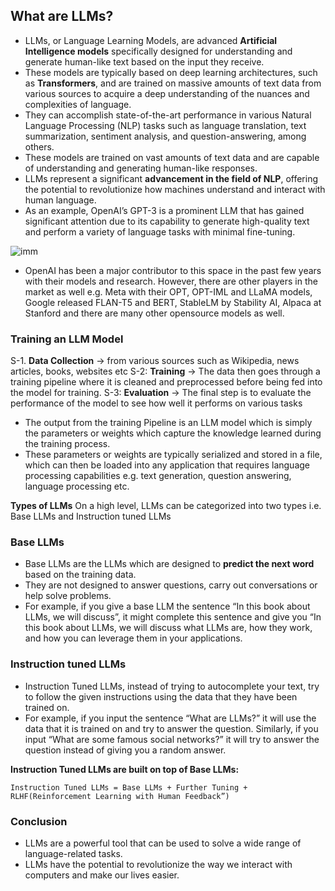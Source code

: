 ## What are LLMs?

-   LLMs, or Language Learning Models, are advanced **Artificial Intelligence models** specifically designed for understanding and generate human-like text based on the input they receive.
-   These models are typically based on deep learning architectures, such as **Transformers**, and are trained on massive amounts of text data from various sources to acquire a deep understanding of the nuances and complexities of language.
-   They can accomplish state-of-the-art performance in various Natural Language Processing (NLP) tasks such as language translation, text summarization, sentiment analysis, and question-answering, among others.
-   These models are trained on vast amounts of text data and are capable of understanding and generating human-like responses.
-   LLMs represent a significant **advancement in the field of NLP**, offering the potential to revolutionize how machines understand and interact with human language.
-   As an example, OpenAI’s GPT-3 is a prominent LLM that has gained significant attention due to its capability to generate high-quality text and perform a variety of language tasks with minimal fine-tuning.

![imm](https://roadmap.sh/guides/llms.png)

-   OpenAI has been a major contributor to this space in the past few years with their models and research. However, there are other players in the market as well e.g. Meta with their OPT, OPT-IML and LLaMA models, Google released FLAN-T5 and BERT, StableLM by Stability AI, Alpaca at Stanford and there are many other opensource models as well.

### Training an LLM Model

S-1. **Data Collection** -> from various sources such as Wikipedia, news articles, books, websites etc
S-2: **Training** -> The data then goes through a training pipeline where it is cleaned and preprocessed before being fed into the model for training.
S-3: **Evaluation** -> The final step is to evaluate the performance of the model to see how well it performs on various tasks

-   The output from the training Pipeline is an LLM model which is simply the parameters or weights which capture the knowledge learned during the training process.
-   These parameters or weights are typically serialized and stored in a file, which can then be loaded into any application that requires language processing capabilities e.g. text generation, question answering, language processing etc.

**Types of LLMs**
On a high level, LLMs can be categorized into two types i.e. Base LLMs and Instruction tuned LLMs

### Base LLMs

-   Base LLMs are the LLMs which are designed to **predict the next word** based on the training data.
-   They are not designed to answer questions, carry out conversations or help solve problems.
-   For example, if you give a base LLM the sentence “In this book about LLMs, we will discuss”, it might complete this sentence and give you “In this book about LLMs, we will discuss what LLMs are, how they work, and how you can leverage them in your applications.

### Instruction tuned LLMs

-   Instruction Tuned LLMs, instead of trying to autocomplete your text, try to follow the given instructions using the data that they have been trained on.
-   For example, if you input the sentence “What are LLMs?” it will use the data that it is trained on and try to answer the question. Similarly, if you input “What are some famous social networks?” it will try to answer the question instead of giving you a random answer.

**Instruction Tuned LLMs are built on top of Base LLMs:**

```
Instruction Tuned LLMs = Base LLMs + Further Tuning + RLHF(Reinforcement Learning with Human Feedback”)
```

### Conclusion

-   LLMs are a powerful tool that can be used to solve a wide range of language-related tasks.
-   LLMs have the potential to revolutionize the way we interact with computers and make our lives easier.

